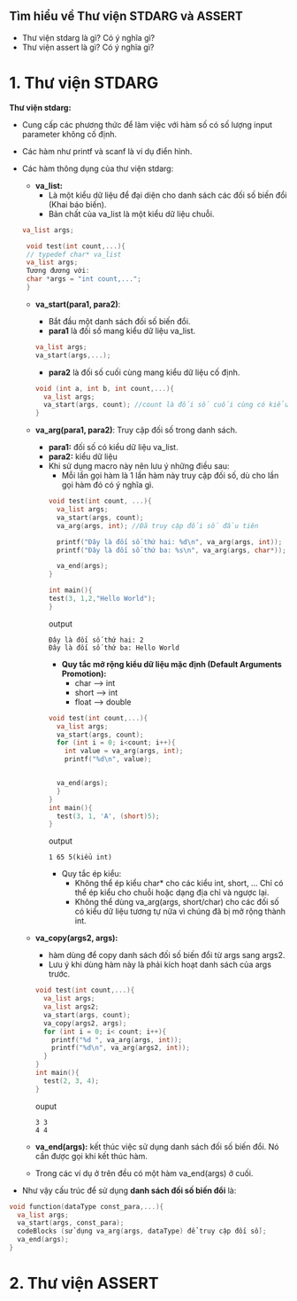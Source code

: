 ## Tìm hiểu về Thư viện STDARG và ASSERT
- Thư viện stdarg là gì? Có ý nghĩa gì?
- Thư viện assert là gì? Có ý nghĩa gì?
# 1. Thư viện STDARG
****Thư viện stdarg:****
- Cung cấp các phương thức để làm việc với hàm số có số lượng input parameter không cố định.
- Các hàm như printf và scanf là ví dụ điển hình.
- Các hàm thông dụng của thư viện stdarg:
  - **va_list:**
    - Là một kiểu dữ liệu để đại diện cho danh sách các đối số biến đổi (Khai báo biến).
    - Bản chất của va_list là một kiểu dữ liệu chuỗi.
  ```cpp
  va_list args;
  ```  
  ```cpp
   void test(int count,...){ 
   // typedef char* va_list
   va_list args;
   Tương đương với:
   char *args = "int count,..."; 
   } 
  ```
  
  - **va_start(para1, para2)**:
    - Bắt đầu một danh sách đối số biến đổi.
    - **para1** là đối số mang kiểu dữ liệu va_list.

    ```cpp
    va_list args;
    va_start(args,...);
    ```
    
    - **para2** là đối số cuối cùng mang kiểu dữ liệu cố định.
    
    ```cpp
    void (int a, int b, int count,...){
      va_list args;
      va_start(args, count); //count là đối số cuối cùng có kiểu dữ liệu cố định int. Đồng thời đối số này cũng giúp xác số lượng phần tử tham số tự do.
    }
    ```
  - **va_arg(para1, para2)**: Truy cập đối số trong danh sách.
    - **para1:** đối số có kiểu dữ liệu va_list.
    - **para2:** kiểu dữ liệu
    - Khi sử dụng macro này nên lưu ý những điều sau:
      - Mỗi lần gọi hàm là 1 lần hàm này truy cập đối số, dù cho lần gọi hàm đó có ý nghĩa gì.
      ```cpp
      void test(int count, ...){
        va_list args;
        va_start(args, count);
        va_arg(args, int); //Đã truy cập đối số đầu tiên
  
        printf("Đây là đối số thứ hai: %d\n", va_arg(args, int));
        printf("Đây là đối số thứ ba: %s\n", va_arg(args, char*));
      
        va_end(args);
      }

      int main(){
      test(3, 1,2,"Hello World");
      }
      ```
      output
      ```
      Đây là đối số thứ hai: 2
      Đây là đối số thứ ba: Hello World
      ```
      - **Quy tắc mở rộng kiểu dữ liệu mặc định (Default Arguments Promotion):**
        - char --> int
        - short --> int
        - float --> double
      ```cpp
      void test(int count,...){
        va_list args;
        va_start(args, count);
        for (int i = 0; i<count; i++){
          int value = va_arg(args, int);
          printf("%d\n", value);

      
        va_end(args);
        }
      }
      int main(){
        test(3, 1, 'A', (short)5);
      }
      ```
      output
      ```
      1 65 5(kiểu int)
      ```
      - Quy tắc ép kiểu:
        - Không thể ép kiểu char* cho các kiểu int, short, ... Chỉ có thể ép kiểu cho chuỗi hoặc dạng địa chỉ và ngược lại.
        - Không thể dùng va_arg(args, short/char) cho các đối số có kiểu dữ liệu tương tự nữa vì chúng đã bị mở rộng thành int.
  - **va_copy(args2, args):**
    - hàm dùng để copy danh sách đối số biến đổi từ args sang args2.
    - Lưu ý khi dùng hàm này là phải kích hoạt danh sách của args trước.
    ```cpp
    void test(int count,...){
      va_list args;
      va_list args2;
      va_start(args, count);
      va_copy(args2, args);
      for (int i = 0; i< count; i++){
        printf("%d ", va_arg(args, int));
        printf("%d\n", va_arg(args2, int));
      }
    }
    int main(){
      test(2, 3, 4);
    }
    ```
    ouput
    ```
    3 3
    4 4
    ```
  - **va_end(args):** kết thúc việc sử dụng danh sách đối số biến đổi. Nó cần được gọi khi kết thúc hàm.
  - Trong các ví dụ ở trên đều có một hàm va_end(args) ở cuối.
- Như vậy cấu trúc để sử dụng **danh sách đối số biến đổi** là:
```cpp
void function(dataType const_para,...){
  va_list args;
  va_start(args, const_para);
  codeBlocks (sử dụng va_arg(args, dataType) để truy cập đối số);
  va_end(args);
}
```
    
# 2. Thư viện ASSERT
